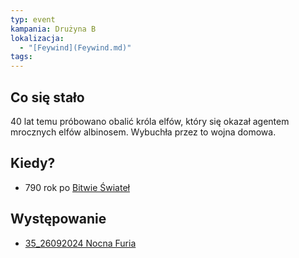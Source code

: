 ```yaml
---
typ: event
kampania: Drużyna B
lokalizacja:
  - "[Feywind](Feywind.md)"
tags: 
---
```



## Co się stało
40 lat temu próbowano obalić króla elfów, który się okazał agentem mrocznych elfów albinosem. Wybuchła przez to wojna domowa.
## Kiedy?
- 790 rok po [Bitwie Świateł](./Bitwa%20%C5%9Awiate%C5%82.md)
## Występowanie
- [35_26092024 Nocna Furia](../sesje/35_26092024%20Nocna%20Furia.md)
